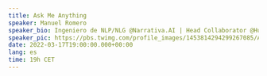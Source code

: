 ```yaml
---
title: Ask Me Anything
speaker: Manuel Romero
speaker_bio: Ingeniero de NLP/NLG @Narrativa.AI | Head Collaborator @HuggingFace
speaker_pic: https://pbs.twimg.com/profile_images/1453814294299267085/AQHJI5nS_400x400.jpg
date: 2022-03-17T19:00:00.000+00:00
lang: es
time: 19h CET
---
```


<EventSummary
    description="Pregúntale lo que quieras a Manuel Romero, Ingeniero de NLP/NLG en Narrativa y el mayor contribuidor del Model Hub de Hugging Face. Además, el host de este AMA será Lewis Tunstall, Ingeniero de ML en Hugging Face y Co-Autor del libro 'Natural Language Processing with Transformers'. Te resolverán todas tus dudas relacionadas con el ecosistema de Hugging Face y el desarrollo tu proyecto. ¡No te pierdas esta oportunidad!"
    poster="https://somosnlp.github.io/assets/images/evento_ama_manu.png"
    name="Manuel Romero"
    website="https://hf.co/mrm8488"
    twitter="https://twitter.com/mrm8488"
    linkedin="https://www.linkedin.com/in/manuel-romero-cs/"
    github="https://github.com/mrm8488"
    bio="Manuel tiene una “mente inquieta y un alma emprendedora”. Estudió ingeniería informática y cuenta con casi 10 años de experiencia como desarrollador back-end y arquitecto de software. Además, es un SCRUM Master y Product Owner certificado. Actualmente trabaja en Narrativa como Ingeniero Senior de Inteligencia Artificial especializado en NLP/NLG y es el mayor contribuidor del Model Hub de Hugging Face con casi 300 modelos."
/>
